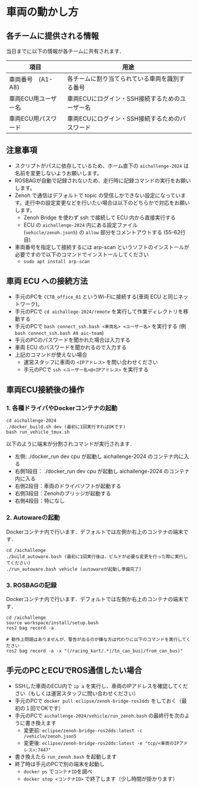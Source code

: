# 車両の動かし方

## 各チームに提供される情報

当日までに以下の情報が各チームに共有されます．

| 項目           | 用途                  |
| ------------------ | --------------------- |
| 車両番号　(A1-A8)   | 各チームに割り当てられている車両を識別する番号         |
| 車両ECU用ユーザー名       | 車両ECUにログイン・SSH接続するためのユーザー名         |
| 車両ECU用パスワード             | 車両ECUにログイン・SSH接続するためのパスワード         |


## 注意事項

- スクリプトがパスに依存しているため、ホーム直下の `aichallenge-2024` は名前を変更しないようお願いします。
- ROSBAGが自動で記録されないため、走行時に記録コマンドの実行をお願いします。
- Zenoh で通信はデフォルトで topic の受信しかできない設定になっています。走行中の設定変更などを行いたい場合は以下のどちらかで対応をお願いします。
    - Zenoh Bridge を使わず ssh で接続して ECU 内から直接実行する
    - ECU の `aichallenge-2024` 内にある設定ファイル (`vehicle/zenoh.json5`) の `allow` 部分をコメントアウトする (55-62行目)
- 車両番号を指定して接続するには arp-scan というソフトのインストールが必要ですので以下のコマンドでインストールしてください
    - `sudo apt install arp-scan`

## 車両 ECU への接続方法

- 手元のPCを `CCTB_office_01` というWi-Fiに接続する(車両 ECU と同じネットワーク)。
- 手元のPCで `cd aichallege-2024/remote` を実行して作業ディレクトリを移動する
- 手元のPCで `bash connect_ssh.bash <車両名> <ユーザー名>` を実行する (例 `bash connect_ssh.bash A9 aic-team`)
- 手元のPCのパスワードを聞かれた場合は入力する
- 車両 ECU のパスワードを聞かれるので入力する
- 上記のコマンドが使えない場合
    - 運営スタッフに車両の `<IPアドレス>` を問い合わせください
    - 手元のPCで `ssh <ユーザー名>@<IPアドレス>` を実行する

## 車両ECU接続後の操作

### 1. 各種ドライバやDockerコンテナの起動

```
cd aichallenge-2024
./docker_build.sh dev (最初に1回実行すればOKです)
bash run_vehicle_tmux.sh 
```
以下のように端末が分割されコマンドが実行されます．

- 左側: ./docker_run dev cpu が起動し aichallenge-2024 のコンテナ内に入る
- 右側1段目： ./docker_run dev cpu が起動し aichallenge-2024 のコンテナ内に入る
- 右側2段目：車両のドライバソフトが起動する
- 右側3段目：Zenohのブリッジが起動する
- 右側4段目：特になし
 

### 2. Autowareの起動

Dockerコンテナ内で行います．デフォルトでは左側か右上のコンテナの端末です．

```
cd /aichallenge
./build_autoware.bash (最初に1回実行後は、ビルドが必要な変更を行った際に実行してください)
./run_autoware.bash vehicle (autowareが起動し準備完了)
```

### 3. ROSBAGの記録

Dockerコンテナ内で行います．デフォルトでは左側か右上のコンテナの端末です．

```
cd /aichallenge
source workspace/install/setup.bash
ros2 bag record -a

# 動作上問題はありませんが、警告が出るのが嫌な方は代わりに以下のコマンドを実行してください
ros2 bag record -a -x "(/racing_kart/.*|/to_can_bus|/from_can_bus)"
```

## 手元のPCとECUでROS通信したい場合

- SSHした車両のECU内で `ip a` を実行し、車両のIPアドレスを確認してください（もしくは運営スタッフに問い合わせください）
- 手元のPCで `docker pull eclipse/zenoh-bridge-ros2dds` をしておく（最初の１回でOKです）
- 手元のPCで `aichallenge-2024/vehicle/run_zenoh.bash` の最終行を次のように書き換えます
    - 変更前: `eclipse/zenoh-bridge-ros2dds:latest -c /vehicle/zenoh.json5`
    - 変更後: `eclipse/zenoh-bridge-ros2dds:latest -e "tcp/<車両のIPアドレス>:7447"`
- 書き換えたら `run_zenoh.bash` を起動します
- 終了時は手元のPCで別の端末を起動し
    - `docker ps` で`コンテナID`を調べ
    - `docker stop <コンテナID>` で終了します（少し時間が掛かります）
